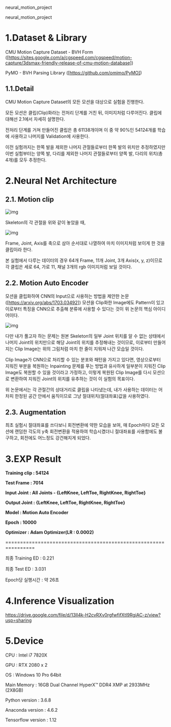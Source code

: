 ﻿neural_motion_project

﻿neural_motion_project

# 1.Dataset & Library
CMU Motion Capture Dataset - BVH Form
([https://sites.google.com/a/cgspeed.com/cgspeed/motion-capture/3dsmax-friendly-release-of-cmu-motion-database])

PyMO - BVH Parsing Library
([https://github.com/omimo/PyMO])


## 1.1.Detail
CMU Motion Capture Dataset의 모든 모션을 대상으로 실험을 진행한다.


모든 모션은 클립(Clip)화라는 전처리 단계를 거친 뒤, 이미지처럼 다루어진다. 클립에 대해선 2.1에서 자세히 설명한다.


전처리 단계를 거쳐 만들어진 클립은 총 61138개이며 이 중 약 90%인 54124개를 학습에 사용하고 나머지를 Validation에 사용한다.


이전 실험까지는 한쪽 발을 제외한 나머지 관절들로부터 한쪽 발의 위치만 추정하였지만 이번 실험부터는 양쪽 발, 다리를 제외한 나머지 관절들로부터 양쪽 발, 다리의 위치(총 4개)를 모두 추정한다.






# 2.Neural Net Architecture

## 2.1. Motion clip

![img](./motion_AutoEncoder/images/img1.png)

Skeleton의 각 관절을 위와 같이 놓았을 때,


![img](./motion_AutoEncoder/images/img2.png)

Frame, Joint, Axis를 축으로 삼아 순서대로 나열하여 마치 이미지처럼 보이게 한 것을 클립이라 한다.


본 실험에서 다루는 데이터의 경우 64개 Frame, 11개 Joint, 3개 Axis(x, y, z)이므로 각 클립은 세로 64, 가로 11, 채널 3개의 rgb 이미지처럼 보일 것이다.


## 2.2. Motion Auto Encoder
모션을 클립화하여 CNN의 Input으로 사용하는 방법을 제안한 논문([https://arxiv.org/abs/1703.03492])
모션을 Clip화한 Image에도 Pattern이 있고 이로부터 특징을 CNN으로 추출해 분류에 사용할 수 있다는 것이 위 논문의 핵심 아이디어이다.

![img](./motion_AutoEncoder/images/img3.png)


다만 내가 풀고자 하는 문제는 원본 Skeleton의 일부 Joint 위치를 알 수 없는 상태에서 나머지 Joint의 위치만으로 해당 Joint의 위치를 추정해내는 것이므로, 이로부터 만들어지는 Clip Image는 위의 그림처럼 마치 한 줄이 지워져 나간 모습일 것이다.


Clip Image가 CNN으로 처리할 수 있는 분포와 패턴을 가지고 있다면, 영상으로부터 지워진 부분을 복원하는 Inpainting 문제를 푸는 방법과 유사하게 일부분이 지워진 Clip Image도 복원할 수 있을 것이라고 가정하고, 이렇게 복원된 Clip Image를 다시 모션으로 변환하여 지워진 Joint의 위치를 유추하는 것이 이 실험의 목표이다.


위 논문에서는 각 관절간의 상대거리로 클립을 나타냈는데, 내가 사용하는 데이터는 어차피 한정된 공간 안에서 움직이므로 그냥 절대위치(절대좌표)값을 사용하였다.




## 2.3. Augmentation
최초 실험시 절대좌표를 쓰다보니 회전변환에 약한 모습을 보여, 매 Epoch마다 모든 모션에 랜덤한 각도의 y축 회전변환을 적용하여 학습시켰더니 절대좌표를 사용함에도 불구하고, 회전에도 어느정도 강건해지게 되었다.






# 3.EXP Result


**Training clip : 54124**


**Test Frame : 7014**


**Input Joint : All Joints - {LeftKnee, LeftToe, RightKnee, RightToe}**


**Output Joint : {LeftKnee, LeftToe, RightKnee, RightToe}**


**Model : Motion Auto Encoder**


**Epoch : 10000**


**Optimizer : Adam Optimizer(LR : 0.0002)**


================================================================



최종 Training ED : 0.221


최종 Test ED : 3.031


Epoch당 실행시간 : 약 26초






# 4.Inference Visualization


https://drive.google.com/file/d/13Il4k-H2cvRXv0rgfwfifXtl9RgiAC-z/view?usp=sharing






# 5.Device

CPU : Intel i7 7820X

GPU : RTX 2080 x 2

OS : Windows 10 Pro 64bit

Main Memory : 16GB Dual Channel HyperX™ DDR4 XMP at 2933MHz (2X8GB)

Python version : 3.6.8

Anaconda version : 4.6.2

Tensorflow version : 1.12
